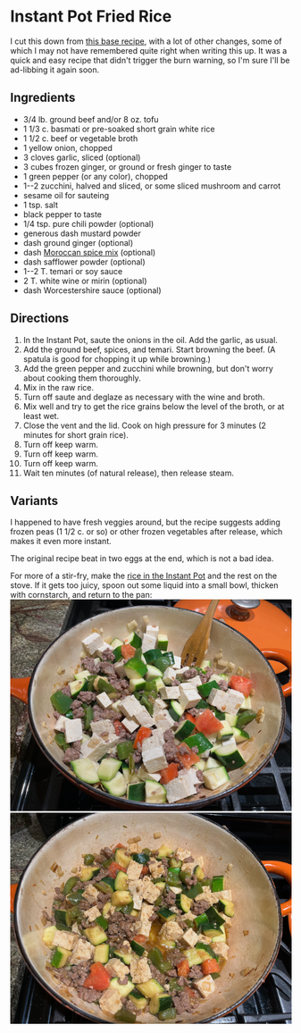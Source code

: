 [Instant Pot]: ../indices/instantPot.html
[quick]: ../indices/quick.html

# Instant Pot Fried Rice

I cut this down from [this base recipe](https://www.365daysofcrockpot.com/instant-pot-beef-fried-rice/#tasty-recipes-15964-jump-target), with a lot of other changes, some of which I may not have remembered quite right when writing this up.  It was a quick and easy recipe that didn't trigger the burn warning, so I'm sure I'll be ad-libbing it again soon.

## Ingredients

* 3/4 lb. ground beef and/or 8 oz. tofu
* 1 1/3 c. basmati or pre-soaked short grain white rice
* 1 1/2 c. beef or vegetable broth
* 1 yellow onion, chopped
* 3 cloves garlic, sliced (optional)
* 3 cubes frozen ginger, or ground or fresh ginger to taste
* 1 green pepper (or any color), chopped
* 1--2 zucchini, halved and sliced, or some sliced mushroom and carrot
* sesame oil for sauteing
* 1 tsp. salt
* black pepper to taste
* 1/4 tsp. pure chili powder (optional)
* generous dash mustard powder
* dash ground ginger (optional)
* dash [Moroccan spice mix](../appetizers/moroccanSpiceMix.md) (optional)
* dash safflower powder (optional)
* 1--2 T. temari or soy sauce
* 2 T. white wine or mirin (optional)
* dash Worcestershire sauce (optional)

## Directions

1. In the Instant Pot, saute the onions in the oil.  Add the garlic, as usual.
2. Add the ground beef, spices, and temari.  Start browning the beef.  (A spatula is good for chopping it up while browning.)
3. Add the green pepper and zucchini while browning, but don't worry about cooking them thoroughly.
4. Mix in the raw rice.
5. Turn off saute and deglaze as necessary with the wine and broth.
6. Mix well and try to get the rice grains below the level of the broth, or at least wet.
7. Close the vent and the lid.  Cook on high pressure for 3 minutes (2 minutes for short grain rice).
8. Turn off keep warm.
9. Turn off keep warm.
10. Turn off keep warm.
11. Wait ten minutes (of natural release), then release steam.

## Variants

I happened to have fresh veggies around, but the recipe suggests adding frozen peas (1 1/2 c. or so) or other frozen vegetables after release, which makes it even more instant.

The original recipe beat in two eggs at the end, which is not a bad idea.

For more of a stir-fry, make the [rice in the Instant Pot](../rice/ipRice.md) and the rest on the stove.  If it gets too juicy, spoon out some liquid into a small bowl, thicken with cornstarch, and return to the pan:
![raw on stovetop](../images/ipFriedRice_stovetop1.png)
![cooked on stovetop](../images/ipFriedRice_stovetop2.png)
